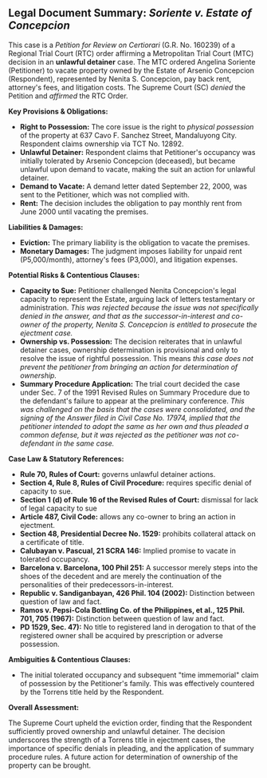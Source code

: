 ## Legal Document Summary: *Soriente v. Estate of Concepcion*

This case is a *Petition for Review on Certiorari* (G.R. No. 160239) of a Regional Trial Court (RTC) order affirming a Metropolitan Trial Court (MTC) decision in an **unlawful detainer** case. The MTC ordered Angelina Soriente (Petitioner) to vacate property owned by the Estate of Arsenio Concepcion (Respondent), represented by Nenita S. Concepcion, pay back rent, attorney's fees, and litigation costs. The Supreme Court (SC) *denied* the Petition and *affirmed* the RTC Order.

**Key Provisions & Obligations:**

*   **Right to Possession:** The core issue is the right to *physical possession* of the property at 637 Cavo F. Sanchez Street, Mandaluyong City. Respondent claims ownership via TCT No. 12892.
*   **Unlawful Detainer:** Respondent claims that Petitioner's occupancy was initially tolerated by Arsenio Concepcion (deceased), but became unlawful upon demand to vacate, making the suit an action for unlawful detainer.
*   **Demand to Vacate:** A demand letter dated September 22, 2000, was sent to the Petitioner, which was not complied with.
*   **Rent:** The decision includes the obligation to pay monthly rent from June 2000 until vacating the premises.

**Liabilities & Damages:**

*   **Eviction:** The primary liability is the obligation to vacate the premises.
*   **Monetary Damages:** The judgment imposes liability for unpaid rent (P5,000/month), attorney's fees (P3,000), and litigation expenses.

**Potential Risks & Contentious Clauses:**

*   **Capacity to Sue:** Petitioner challenged Nenita Concepcion's legal capacity to represent the Estate, arguing lack of letters testamentary or administration. *This was rejected because the issue was not specifically denied in the answer, and that as the successor-in-interest and co-owner of the property, Nenita S. Concepcion is entitled to prosecute the ejectment case.*
*   **Ownership vs. Possession:** The decision reiterates that in unlawful detainer cases, ownership determination is provisional and only to resolve the issue of rightful possession. This means *this case does not prevent the petitioner from bringing an action for determination of ownership.*
*   **Summary Procedure Application:** The trial court decided the case under Sec. 7 of the 1991 Revised Rules on Summary Procedure due to the defendant's failure to appear at the preliminary conference. *This was challenged on the basis that the cases were consolidated, and the signing of the Answer filed in Civil Case No. 17974, implied that the petitioner intended to adopt the same as her own and thus pleaded a common defense, but it was rejected as the petitioner was not co-defendant in the same case.*

**Case Law & Statutory References:**

*   **Rule 70, Rules of Court:** governs unlawful detainer actions.
*   **Section 4, Rule 8, Rules of Civil Procedure:**  requires specific denial of capacity to sue.
*   **Section 1 (d) of Rule 16 of the Revised Rules of Court:** dismissal for lack of legal capacity to sue
*   **Article 487, Civil Code:**  allows any co-owner to bring an action in ejectment.
*   **Section 48, Presidential Decree No. 1529:**  prohibits collateral attack on a certificate of title.
*   **Calubayan v. Pascual, 21 SCRA 146:** Implied promise to vacate in tolerated occupancy.
*   **Barcelona v. Barcelona, 100 Phil 251:** A successor merely steps into the shoes of the decedent and are merely the continuation of the personalities of their predecessors-in-interest.
*   **Republic v. Sandiganbayan, 426 Phil. 104 (2002):** Distinction between question of law and fact.
*   **Ramos v. Pepsi-Cola Bottling Co. of the Philippines, et al., 125 Phil. 701, 705 (1967):** Distinction between question of law and fact.
*   **PD 1529, Sec. 47):** No title to registered land in derogation to that of the registered owner shall be acquired by prescription or adverse possession.

**Ambiguities & Contentious Clauses:**

*   The initial tolerated occupancy and subsequent "time immemorial" claim of possession by the Petitioner's family. This was effectively countered by the Torrens title held by the Respondent.

**Overall Assessment:**

The Supreme Court upheld the eviction order, finding that the Respondent sufficiently proved ownership and unlawful detainer. The decision underscores the strength of a Torrens title in ejectment cases, the importance of specific denials in pleading, and the application of summary procedure rules. A future action for determination of ownership of the property can be brought.
